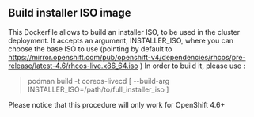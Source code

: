 ## Build installer ISO image
This Dockerfile allows to build an installer ISO, to be used in the cluster deployment.
It accepts an argument, INSTALLER_ISO, where you can choose the base ISO to use (pointing by default to https://mirror.openshift.com/pub/openshift-v4/dependencies/rhcos/pre-release/latest-4.6/rhcos-live.x86_64.iso )
In order to build it, please use :

> podman build -t coreos-livecd [ --build-arg
> INSTALLER_ISO=/path/to/full_installer_iso ]

Please notice that this procedure will only work for OpenShift 4.6+
